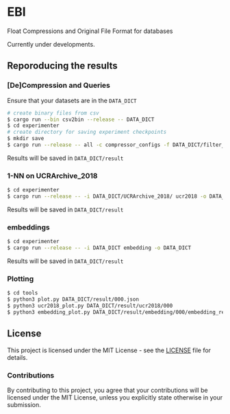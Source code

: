 # EBI
Float Compressions and Original File Format for databases

Currently under developments.

## Reporoducing the results
### [De]Compression and Queries
Ensure that your datasets are in the `DATA_DICT`
```bash
# create binary files from csv
$ cargo run --bin csv2bin --release -- DATA_DICT
$ cd experimenter
# create directory for saving experiment checkpoints
$ mkdir save
$ cargo run --release -- all -c compressor_configs -f DATA_DICT/filter_config -b DATA_DICT/binary --create-config --n 10 --in-memory -s save
```
Results will be saved in `DATA_DICT/result`

### 1-NN on UCRArchive_2018
```bash
$ cd experimenter
$ cargo run --release -- -i DATA_DICT/UCRArchive_2018/ ucr2018 -o DATA_DICT
```
Results will be saved in `DATA_DICT/result`

### embeddings
```bash
$ cd experimenter
$ cargo run --release -- -i DATA_DICT embedding -o DATA_DICT
```
Results will be saved in `DATA_DICT/result`

### Plotting
```bash
$ cd tools
$ python3 plot.py DATA_DICT/result/000.json
$ python3 ucr2018_plot.py DATA_DICT/result/ucr2018/000
$ python3 embedding_plot.py DATA_DICT/result/embedding/000/embedding_result.json
```

## License

This project is licensed under the MIT License - see the [LICENSE](LICENSE) file for details.

### Contributions

By contributing to this project, you agree that your contributions will be licensed under the MIT License, unless you explicitly state otherwise in your submission.